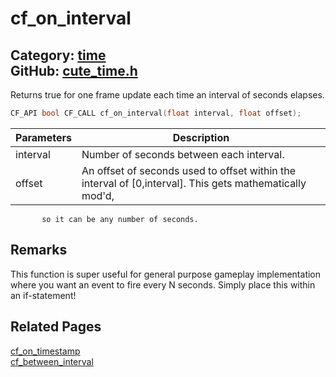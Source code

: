 [](../header.md ':include')

# cf_on_interval

Category: [time](/api_reference?id=time)  
GitHub: [cute_time.h](https://github.com/RandyGaul/cute_framework/blob/master/include/cute_time.h)  
---

Returns true for one frame update each time an interval of seconds elapses.

```cpp
CF_API bool CF_CALL cf_on_interval(float interval, float offset);
```

Parameters | Description
--- | ---
interval | Number of seconds between each interval.
offset | An offset of seconds used to offset within the interval of [0,interval]. This gets mathematically mod'd,
           so it can be any number of seconds.

## Remarks

This function is super useful for general purpose gameplay implementation where you want an event to fire every N seconds.
Simply place this within an if-statement!

## Related Pages

[cf_on_timestamp](/time/cf_on_timestamp.md)  
[cf_between_interval](/time/cf_between_interval.md)  
